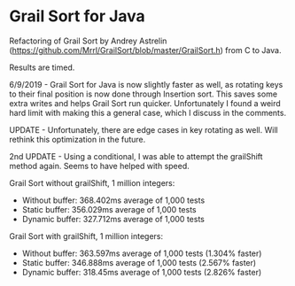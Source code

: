 # Grail Sort for Java
Refactoring of Grail Sort by Andrey Astrelin (https://github.com/Mrrl/GrailSort/blob/master/GrailSort.h) from C to Java.

Results are timed.

6/9/2019 -
Grail Sort for Java is now slightly faster as well, as rotating keys to their final position is now done through Insertion sort. This saves some extra writes and helps Grail Sort run quicker. Unfortunately I found a weird hard limit with making this a general case, which I discuss in the comments.

UPDATE - Unfortunately, there are edge cases in key rotating as well. Will rethink this optimization in the future.

2nd UPDATE - Using a conditional, I was able to attempt the grailShift method again. Seems to have helped with speed.

Grail Sort without grailShift, 1 million integers:
- Without buffer: 368.402ms average of 1,000 tests
- Static buffer: 356.029ms average of 1,000 tests
- Dynamic buffer: 327.712ms average of 1,000 tests

Grail Sort with grailShift, 1 million integers:
- Without buffer: 363.597ms average of 1,000 tests (1.304% faster)
- Static buffer: 346.888ms average of 1,000 tests (2.567% faster)
- Dynamic buffer: 318.45ms average of 1,000 tests (2.826% faster)
